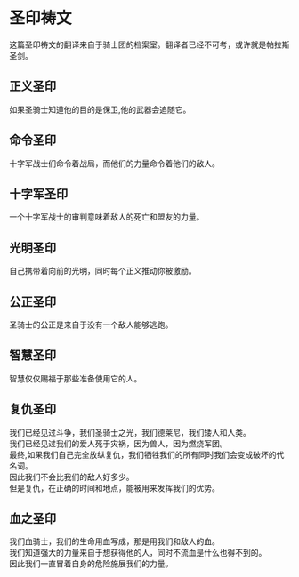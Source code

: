 # 圣印祷文

这篇圣印祷文的翻译来自于骑士团的档案室。翻译者已经不可考，或许就是帕拉斯圣剑。

## 正义圣印

如果圣骑士知道他的目的是保卫,他的武器会追随它。

## 命令圣印

十字军战士们命令着战局，而他们的力量命令着他们的敌人。

## 十字军圣印

一个十字军战士的审判意味着敌人的死亡和盟友的力量。

## 光明圣印

自己携带着向前的光明，同时每个正义推动你被激励。

## 公正圣印

圣骑士的公正是来自于没有一个敌人能够逃跑。

## 智慧圣印

智慧仅仅赐福于那些准备使用它的人。

## 复仇圣印

我们已经见过斗争，我们圣骑士之光，我们德莱尼，我们矮人和人类。  
我们已经见过我们的爱人死于灾祸，因为兽人，因为燃烧军团。  
最终,如果我们自己完全放纵复仇，我们牺牲我们的所有同时我们会变成破坏的代名词。  
因此我们不会比我们的敌人好多少。  
但是复仇，在正确的时间和地点，能被用来发挥我们的优势。

## 血之圣印

我们血骑士，我们的生命用血写成，那是用我们和敌人的血。  
我们知道强大的力量来自于想获得他的人，同时不流血是什么也得不到的。  
因此我们一直冒着自身的危险施展我们的力量。

